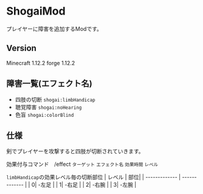# ShogaiMod

プレイヤーに障害を追加するModです。
## Version
Minecraft 1.12.2
forge 1.12.2
## 障害一覧(エフェクト名)
* 四肢の切断 `shogai:limbHandicap`
* 聴覚障害 `shogai:noHearing`
* 色盲 `shogai:colorBlind`
## 仕様
剣でプレイヤーを攻撃すると四肢が切断されていきます。

効果付与コマンド　/effect `ターゲット` `エフェクト名` `効果時間` `レベル`

 `limbHandicap`の効果レベル毎の切断部位
 | レベル | 部位|
| ------------- | ------------- |
| 0| -左足 |
| 1| -右足 |
| 2| -右腕 |
| 3| -左腕 |
